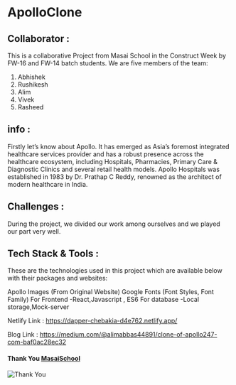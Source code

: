 # ApolloClone
## Collaborator :
This is a collaborative Project from Masai School in the Construct Week by FW-16 and FW-14 batch students. We are five members of the team:

1. Abhishek
2. Rushikesh
3. Alim
4. Vivek
5. Rasheed

## info :
Firstly let’s know about Apollo. It has emerged as Asia’s foremost integrated healthcare services provider and has a robust presence across the healthcare ecosystem, including Hospitals, Pharmacies, Primary Care & Diagnostic Clinics and several retail health models. Apollo Hospitals was established in 1983 by Dr. Prathap C Reddy, renowned as the architect of modern healthcare in India.

## Challenges :
During the project, we divided our work among ourselves and we played our part very well.

## Tech Stack & Tools :
These are the technologies used in this project which are available below with their packages and websites:

Apollo Images (From Original Website)
Google Fonts (Font Styles, Font Family)
For Frontend -React,Javascript , ES6
For database -Local storage,Mock-server

Netlify Link :
https://dapper-chebakia-d4e762.netlify.app/

Blog Link :
https://medium.com/@alimabbas44891/clone-of-apollo247-com-baf0ac28ec32

#### Thank You [MasaiSchool](https://www.masaischool.com/ "home") 


![Thank You](https://i.pinimg.com/originals/6d/cf/b8/6dcfb88b94b8d51496551f27145a829c.gif)

